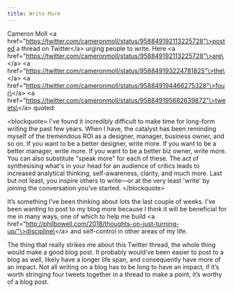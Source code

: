 ```yaml
---
title: Write More
---
```

Cameron Moll \<a href="https://twitter.com/cameronmoll/status/958849192113225728"\>posted a thread on Twitter\</a\> urging  people to write. Here \<a href="https://twitter.com/cameronmoll/status/958849192113225728"\>are\</a\> \<a href="https://twitter.com/cameronmoll/status/958849193224781825"\>the\</a\> \<a href="https://twitter.com/cameronmoll/status/958849194466275328"\>four\</a\> \<a href="https://twitter.com/cameronmoll/status/958849195682639872"\>tweets\</a\> quoted:

\<blockquote\>
I've found it incredibly difficult to make time for long-form writing the past few years. When I have, the catalyst has been reminding myself of the tremendous ROI as a designer, manager, business owner, and so on.
If you want to be a better designer, write more.
If you want to be a better manager, write more.
If you want to be a better biz owner, write more.
You can also substitute "speak more" for each of these.
The act of synthesising what's in your head for an audience of critics leads to increased analytical thinking, self-awareness, clarity, and much more.
Last but not least, you inspire others to write—or at the very least 'write' by joining the conversation you've started.
\</blockquote\>

It’s something I’ve been thinking about lots the last couple of weeks. I’ve been wanting to post to my blog more because I think it will be beneficial for me in many ways, one of which to help me build \<a href="http://philbowell.com/2018/thoughts-on-just-turning-up/"\>discipline\</a\> and self-control in other areas of my life.

The thing that really strikes me about this Twitter thread, the whole thing would make a good blog post. It probably would’ve been easier to post to a blog as well, likely have a longer life span, and consequently have more of an impact. Not all writing on a blog has to be long to have an impact, if it’s worth stringing four tweets together in a thread to make a point, it’s worthy of a blog post.